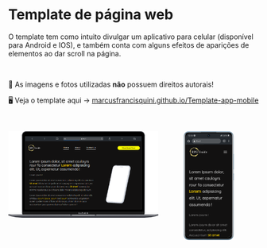 # Template de página web

<p>O template tem como intuito divulgar um aplicativo para celular (disponível para Android e IOS), e também conta com alguns efeitos de aparições de elementos ao dar scroll na página. </p>

<br>

🚨 As imagens e fotos utilizadas <b>não</b> possuem direitos autorais!

🖥 Veja o template aqui -> <a href="https://marcusfrancisquini.github.io/Template-app-mobile/">marcusfrancisquini.github.io/Template-app-mobile</a>

<br>
<br>

<div align="center">
 <img src="img/site-cell.png" width=20%>
 <img src="img/site-pc.png" width=60% align="left">
</div>
